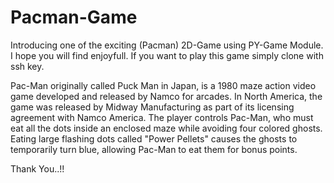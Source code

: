 # Pacman-Game


Introducing one of the exciting (Pacman) 2D-Game using PY-Game Module. I hope you will find enjoyfull. If you want to play this game simply clone with ssh key.

Pac-Man originally called Puck Man in Japan, is a 1980 maze action video game developed and released by Namco for arcades.
In North America, the game was released by Midway Manufacturing as part of its licensing agreement with Namco America. 
The player controls Pac-Man, who must eat all the dots inside an enclosed maze while avoiding four colored ghosts. 
Eating large flashing dots called "Power Pellets" causes the ghosts to temporarily turn blue, allowing Pac-Man to eat them for bonus points.

Thank You..!!

